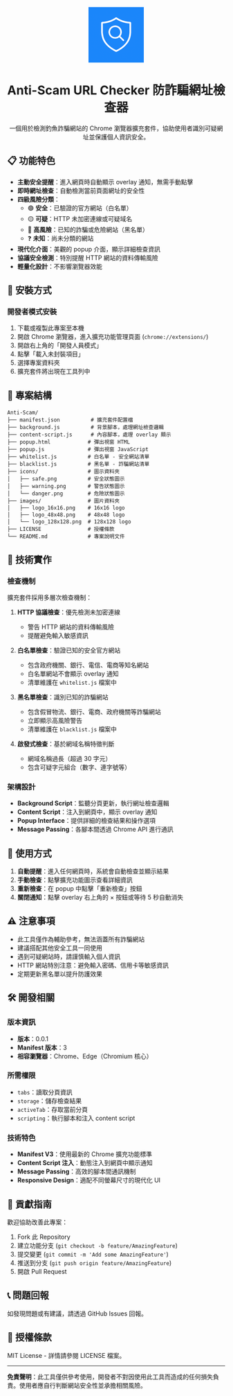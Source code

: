<div align="center">
  <img src="images/logo_128x128.png" alt="Anti-Scam Logo" width="128" height="128">
  <h1>Anti-Scam URL Checker 防詐騙網址檢查器</h1>
  <p>一個用於檢測釣魚詐騙網站的 Chrome 瀏覽器擴充套件，協助使用者識別可疑網址並保護個人資訊安全。</p>
</div>

## 📋 功能特色

- **主動安全提醒**：進入網頁時自動顯示 overlay 通知，無需手動點擊
- **即時網址檢查**：自動檢測當前頁面網址的安全性
- **四級風險分類**：
  - 🟢 **安全**：已驗證的官方網站（白名單）
  - 🟡 **可疑**：HTTP 未加密連線或可疑域名
  - 🔴 **高風險**：已知的詐騙或危險網站（黑名單）
  - ❓ **未知**：尚未分類的網站
- **現代化介面**：美觀的 popup 介面，顯示詳細檢查資訊
- **協議安全檢測**：特別提醒 HTTP 網站的資料傳輸風險
- **輕量化設計**：不影響瀏覽器效能

## 🚀 安裝方式

### 開發者模式安裝

1. 下載或複製此專案至本機
2. 開啟 Chrome 瀏覽器，進入擴充功能管理頁面 (`chrome://extensions/`)
3. 開啟右上角的「開發人員模式」
4. 點擊「載入未封裝項目」
5. 選擇專案資料夾
6. 擴充套件將出現在工具列中

## 📂 專案結構

```
Anti-Scam/
├── manifest.json          # 擴充套件配置檔
├── background.js          # 背景腳本，處理網址檢查邏輯
├── content-script.js      # 內容腳本，處理 overlay 顯示
├── popup.html            # 彈出視窗 HTML
├── popup.js              # 彈出視窗 JavaScript
├── whitelist.js          # 白名單 - 安全網站清單
├── blacklist.js          # 黑名單 - 詐騙網站清單
├── icons/                # 圖示資料夾
│   ├── safe.png          # 安全狀態圖示
│   ├── warning.png       # 警告狀態圖示
│   └── danger.png        # 危險狀態圖示
├── images/               # 圖片資料夾
│   ├── logo_16x16.png    # 16x16 logo
│   ├── logo_48x48.png    # 48x48 logo
│   └── logo_128x128.png  # 128x128 logo
├── LICENSE               # 授權條款
└── README.md             # 專案說明文件
```

## 🔧 技術實作

### 檢查機制

擴充套件採用多層次檢查機制：

1. **HTTP 協議檢查**：優先檢測未加密連線
   - 警告 HTTP 網站的資料傳輸風險
   - 提醒避免輸入敏感資訊

2. **白名單檢查**：驗證已知的安全官方網站
   - 包含政府機關、銀行、電信、電商等知名網站
   - 白名單網站不會顯示 overlay 通知
   - 清單維護在 `whitelist.js` 檔案中

3. **黑名單檢查**：識別已知的詐騙網站
   - 包含假冒物流、銀行、電商、政府機關等詐騙網站
   - 立即顯示高風險警告
   - 清單維護在 `blacklist.js` 檔案中

4. **啟發式檢查**：基於網域名稱特徵判斷
   - 網域名稱過長（超過 30 字元）
   - 包含可疑字元組合（數字、連字號等）

### 架構設計

- **Background Script**：監聽分頁更新，執行網址檢查邏輯
- **Content Script**：注入到網頁中，顯示 overlay 通知
- **Popup Interface**：提供詳細的檢查結果和操作選項
- **Message Passing**：各腳本間透過 Chrome API 進行通訊

## 🎯 使用方式

1. **自動提醒**：進入任何網頁時，系統會自動檢查並顯示結果
2. **手動檢查**：點擊擴充功能圖示查看詳細資訊
3. **重新檢查**：在 popup 中點擊「重新檢查」按鈕
4. **關閉通知**：點擊 overlay 右上角的 × 按鈕或等待 5 秒自動消失

## ⚠️ 注意事項

- 此工具僅作為輔助參考，無法涵蓋所有詐騙網站
- 建議搭配其他安全工具一同使用
- 遇到可疑網站時，請謹慎輸入個人資訊
- HTTP 網站特別注意：避免輸入密碼、信用卡等敏感資訊
- 定期更新黑名單以提升防護效果

## 🛠️ 開發相關

### 版本資訊
- **版本**：0.0.1
- **Manifest 版本**：3
- **相容瀏覽器**：Chrome、Edge（Chromium 核心）

### 所需權限
- `tabs`：讀取分頁資訊
- `storage`：儲存檢查結果
- `activeTab`：存取當前分頁
- `scripting`：執行腳本和注入 content script

### 技術特色
- **Manifest V3**：使用最新的 Chrome 擴充功能標準
- **Content Script 注入**：動態注入到網頁中顯示通知
- **Message Passing**：高效的腳本間通訊機制
- **Responsive Design**：適配不同螢幕尺寸的現代化 UI

## 🤝 貢獻指南

歡迎協助改善此專案：

1. Fork 此 Repository
2. 建立功能分支 (`git checkout -b feature/AmazingFeature`)
3. 提交變更 (`git commit -m 'Add some AmazingFeature'`)
4. 推送到分支 (`git push origin feature/AmazingFeature`)
5. 開啟 Pull Request

## 📞 問題回報

如發現問題或有建議，請透過 GitHub Issues 回報。

## 📄 授權條款

MIT License - 詳情請參閱 LICENSE 檔案。

---

**免責聲明**：此工具僅供參考使用，開發者不對因使用此工具而造成的任何損失負責。使用者應自行判斷網站安全性並承擔相關風險。

